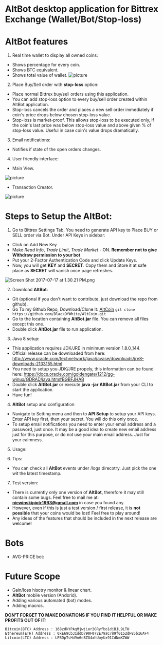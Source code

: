 # AltBot desktop application for Bittrex Exchange (Wallet/Bot/Stop-loss)

# AltBot features
1. Real time wallet to display all owned coins:
* Shows percentage for every coin.
* Shows BTC equivalent.
* Shows total value of wallet.
![picture](https://github.com/BlackOfWhite/AltCoin/blob/master/images/WalletPieChart1.png)

2. Place Buy/Sell order with **stop-loss** option:
* Place normal Bittrex buy/sell orders using this application.
* You can add stop-loss option to every buy/sell order created within AltBot application.
* Stop-loss cancels the order and places a new sell order immediately if coin's price drops below chosen stop-loss value.
* Stop-loss is market-proof. This allows stop-loss to be executed only, if the coin's last price was below stop-loss value and above given % of stop-loss value. Useful in case coin's value drops dramatically.

3. Email notifications:
* Notifies if state of the open orders changes.

4. User friendly interface:
* Main View.

![picture](https://github.com/BlackOfWhite/AltCoin/blob/master/images/Main.png)

* Transaction Creator.

![picture](https://github.com/BlackOfWhite/AltCoin/blob/master/images/ClassicTransactionCreator.png)



# Steps to Setup the AltBot:
1. Go to Bittrex Settings Tab, You need to generate API key to Place BUY or SELL order via Bot. Under API Keys in sidebar:
* Click on Add New Key
* Make *Read Info*, *Trade Limit*, *Trade Market* - ON. **Remember not to give Withdraw permission to your bot**
* Put your 2-Factor Authentication Code and click Update Keys.
* Now, you will get **KEY** and **SECRET**. Copy them and Store it at safe place as **SECRET** will vanish once page refreshes.

![Screen Shot 2017-07-17 at 1.30.21 PM.png](https://steemitimages.com/DQmTb8v4ygvqdai46CWuFNVUsDQ3ye4MrBVfd6qzxwVPArH/Screen%20Shot%202017-07-17%20at%201.30.21%20PM.png)


2. Download **AltBot**:
* Git (optional if you don't want to contribute, just download  the repo from github).
* Go To my Github Repo, Download/Clone It: [AltCoin](https://github.com/BlackOfWhite/AltCoin.git)
   `git clone https://github.com/BlackOfWhite/AltCoin.git`
* Go to the location containing **AltBot.jar** file. You can remove all files except this one.
* Double click **AltBot.jar** file to run application.

3. Java 8 setup:
* This application requires JDK/JRE in minimum version 1.8.0_144.
* Official release can be downloaded from here: http://www.oracle.com/technetwork/java/javase/downloads/jre8-downloads-2133155.html
* You need to setup you JDK/JRE propely, this information can be found here: https://docs.oracle.com/goldengate/1212/gg-winux/GDRAD/java.htm#BGBFJHAB
* Double click **AltBot.jar** or execute **java -jar AltBot.jar** from your CLI to start the application.
* Have fun!

4. **AltBot** setup and configuration
* Navigate to Setting menu and then to **API Setup** to setup your API keys. Enter API key first, then your secret. You will do this only once.
* To setup email notifications you need to enter your email address and a password, just once. It may be a good idea to create new email address just for this purpose, or do not use your main email address. Just for your calmness.

5. Usage:

6. Tips:
* You can check all **AltBot** events under /logs direcotry. Just pick the one wit the latest timestamp.

7. Test version:
* There is currently only one version of **AltBot**, therefore it may still contain some bugs. Feel free to mail me at: **niewinskipiotr1993@gmail.com** in case you found any. 
* However, even if this is just a test version / first release, it is **not possible** that your coins would be lost! Feel free to play around!
* Any ideas of the features that should be included in the next release are welcome!



# Bots

* AVG-PRICE bot:




# Future Scope

* Gain/loss hisotry monitor & linear chart.
* **AltBot** mobile version (Andorid).
* Adding various automated (bot) modes.
* Adding macros.

**DON'T FORGET TO MAKE DONATIONS IF YOU FIND IT HELPFUL OR MAKE PROFITS OUT OF IT:**

```
Bitcoin(BTC) Address : 168zdkYPAqMjwjior2GRyfbo1djBJL9LTH
Ethereum(ETH) Address : 0xE69Cb31ddD790F072E79aC789f0152dF85b16AF4
Litcoin(LTC) Address : LPBDpTsHd9n6e8ZG4xhUoyUx91CdNmXZWW
```

